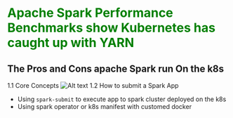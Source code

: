 <h1 style="color:green">Apache Spark Performance Benchmarks show Kubernetes has caught up with YARN</h1>

## The Pros and Cons apache Spark run On the k8s
1.1 Core Concepts
![Alt text](https://spot.io/wp-content/uploads/2022/03/Diagram_Apache-Spark-on-K8s-Architecture_1_15feb22-01-600x334.png)
1.2 How to submit a Spark App
- Using `spark-submit` to execute app to spark cluster deployed on the k8s
- Using spark operator or k8s manifest with customed docker
